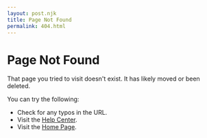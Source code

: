 ```yaml
---
layout: post.njk
title: Page Not Found
permalink: 404.html
---
```


# Page Not Found

That page you tried to visit doesn't exist. It has likely moved or been deleted.

You can try the following:

- Check for any typos in the URL.
- Visit the [Help Center](/support/).
- Visit the [Home Page](/).